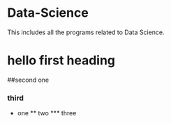 # Data-Science
This includes all the programs related to Data Science.
# hello first heading
##second one
###     third
* one
** two
*** three
